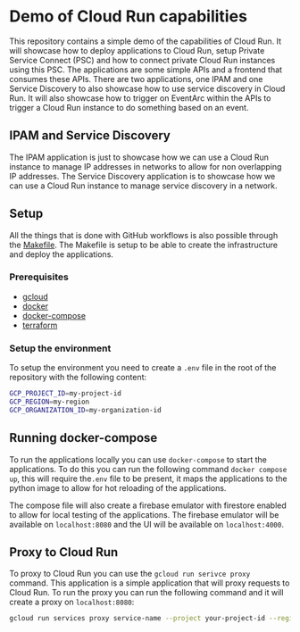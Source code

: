 # Demo of Cloud Run capabilities

This repository contains a simple demo of the capabilities of Cloud Run. It will showcase how to deploy applications to Cloud Run, setup Private Service
Connect (PSC) and how to connect private Cloud Run instances using this PSC. The applications are some simple APIs and a frontend that consumes these APIs.
There are two applications, one IPAM and one Service Discovery to also showcase how to use service discovery in Cloud Run.
It will also showcase how to trigger on EventArc within the APIs to trigger a Cloud Run instance to do something based on an event.

## IPAM and Service Discovery

The IPAM application is just to showcase how we can use a Cloud Run instance to manage IP addresses in networks to allow for non overlapping IP addresses. The
Service Discovery application is to showcase how we can use a Cloud Run instance to manage service discovery in a network.

## Setup

All the things that is done with GitHub workflows is also possible through the [Makefile](Makefile). The Makefile is setup to be able to create the
infrastructure and deploy the applications.

### Prerequisites

- [gcloud](https://cloud.google.com/sdk/docs/install)
- [docker](https://docs.docker.com/get-docker/)
- [docker-compose](https://docs.docker.com/compose/install/)
- [terraform](https://learn.hashicorp.com/tutorials/terraform/install-cli)

### Setup the environment

To setup the environment you need to create a `.env` file in the root of the repository with the following content:

```bash
GCP_PROJECT_ID=my-project-id
GCP_REGION=my-region
GCP_ORGANIZATION_ID=my-organization-id
```

## Running docker-compose

To run the applications locally you can use `docker-compose` to start the applications. To do this you can run the following command `docker compose up`, this
will require the`.env` file to be present, it maps the applications to the python image to allow for hot reloading of the applications.

The compose file will also create a firebase emulator with firestore enabled to allow for local testing of the applications. The firebase emulator will be
available on `localhost:8080` and the UI will be available on `localhost:4000`.

## Proxy to Cloud Run

To proxy to Cloud Run you can use the `gcloud run serivce proxy` command. This application is a simple application that will proxy requests to Cloud Run. To run
the proxy you can run the following command and it will create a proxy on `localhost:8080`:

```bash
gcloud run services proxy service-name --project your-project-id --region your-region
```